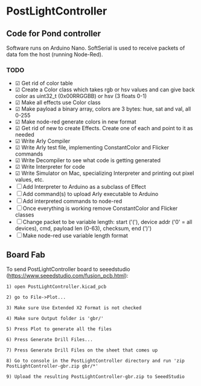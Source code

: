 # PostLightController
## Code for Pond controller
Software runs on Arduino Nano. SoftSerial is used to receive packets of data fom the host (running Node-Red).

### TODO
- ☑︎ Get rid of color table
- ☑︎ Create a Color class which takes rgb or hsv values and can give back color as uint32_t (0x00RRGGBB) or hsv (3 floats 0-1)
- ☑︎ Make all effects use Color class
- ☑︎ Make payload a binary array, colors are 3 bytes: hue, sat and val, all 0-255
- ☑︎ Make node-red generate colors in new format
- ☑︎ Get rid of new to create Effects. Create one of each and point to it as needed
- ☑︎ Write Arly Compiler
- ☑︎ Write Arly test file, implementing ConstantColor and Flicker commands
- ☑︎ Write Decompiler to see what code is getting generated
- ☑︎ Write Interpreter for code
- ☑︎ Write Simulator on Mac, specializing Interpreter and printing out pixel values, etc.
- ☐ Add Interpreter to Arduino as a subclass of Effect
- ☐ Add command(s) to upload Arly executable to Arduino
- ☐ Add interpreted commands to node-red
- ☐ Once everything is working remove ConstantColor and Flicker classes
- ☐ Change packet to be variable length: start ('('), device addr ('0' = all devices), cmd, payload len (0-63), checksum, end (')')
- ☐ Make node-red use variable length format

## Board Fab
To send PostLightController board to seeedstudio (https://www.seeedstudio.com/fusion_pcb.html):

	1) open PostLightController.kicad_pcb

	2) go to File->Plot...

	3) Make sure Use Extended X2 Format is not checked

	4) Make sure Output folder is 'gbr/'

	5) Press Plot to generate all the files

	6) Press Generate Drill Files...

	7) Press Generate Drill Files on the sheet that comes up

	8) Go to console in the PostLightController directory and run 'zip PostLightController-gbr.zip gbr/*'

	9) Upload the resulting PostLightController-gbr.zip to SeeedStudio
